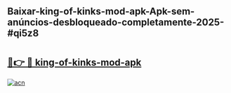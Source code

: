 ## Baixar-king-of-kinks-mod-apk-Apk-sem-anúncios-desbloqueado-completamente-2025-#qi5z8

# <h2><a href="https://ainizakaria.my?title=king-of-kinks-mod-apk&ref=20M">🔗👉 🔴 king-of-kinks-mod-apk</a></h2>

[![acn](https://github.com/user-attachments/assets/0f9c940e-d8b0-45ae-aac7-cd30a18b3e1c)](https://ainizakaria.my?title=king-of-kinks-mod-apk&ref=20M)


